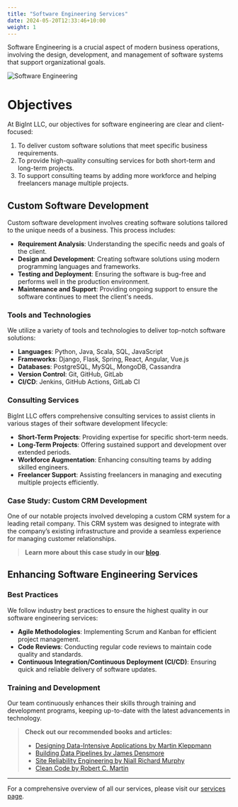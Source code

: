 ```yaml
---
title: "Software Engineering Services"
date: 2024-05-20T12:33:46+10:00
weight: 1
---
```


Software Engineering is a crucial aspect of modern business operations, involving the design, development, and management of software systems that support organizational goals.

![Software Engineering](/bigint.us/images/services/BigInt_software_eng.png)

# Objectives

At BigInt LLC, our objectives for software engineering are clear and client-focused:

1. To deliver custom software solutions that meet specific business requirements.
2. To provide high-quality consulting services for both short-term and long-term projects.
3. To support consulting teams by adding more workforce and helping freelancers manage multiple projects.

## Custom Software Development

Custom software development involves creating software solutions tailored to the unique needs of a business. This process includes:

- **Requirement Analysis**: Understanding the specific needs and goals of the client.
- **Design and Development**: Creating software solutions using modern programming languages and frameworks.
- **Testing and Deployment**: Ensuring the software is bug-free and performs well in the production environment.
- **Maintenance and Support**: Providing ongoing support to ensure the software continues to meet the client's needs.

### Tools and Technologies

We utilize a variety of tools and technologies to deliver top-notch software solutions:

- **Languages**: Python, Java, Scala, SQL, JavaScript
- **Frameworks**: Django, Flask, Spring, React, Angular, Vue.js
- **Databases**: PostgreSQL, MySQL, MongoDB, Cassandra
- **Version Control**: Git, GitHub, GitLab
- **CI/CD**: Jenkins, GitHub Actions, GitLab CI

### Consulting Services

BigInt LLC offers comprehensive consulting services to assist clients in various stages of their software development lifecycle:

- **Short-Term Projects**: Providing expertise for specific short-term needs.
- **Long-Term Projects**: Offering sustained support and development over extended periods.
- **Workforce Augmentation**: Enhancing consulting teams by adding skilled engineers.
- **Freelancer Support**: Assisting freelancers in managing and executing multiple projects efficiently.


### Case Study: Custom CRM Development

One of our notable projects involved developing a custom CRM system for a leading retail company. This CRM system was designed to integrate with the company’s existing infrastructure and provide a seamless experience for managing customer relationships.

> **Learn more about this case study in our [blog](#)**.

## Enhancing Software Engineering Services

### Best Practices

We follow industry best practices to ensure the highest quality in our software engineering services:

- **Agile Methodologies**: Implementing Scrum and Kanban for efficient project management.
- **Code Reviews**: Conducting regular code reviews to maintain code quality and standards.
- **Continuous Integration/Continuous Deployment (CI/CD)**: Ensuring quick and reliable delivery of software updates.

### Training and Development

Our team continuously enhances their skills through training and development programs, keeping up-to-date with the latest advancements in technology.

> **Check out our recommended books and articles:**
> - [Designing Data-Intensive Applications by Martin Kleppmann](https://amzn.to/3tJ2zLl)
> - [Building Data Pipelines by James Densmore](https://amzn.to/3qLhDxV)
> - [Site Reliability Engineering by Niall Richard Murphy](https://amzn.to/3eyz3xt)
> - [Clean Code by Robert C. Martin](https://amzn.to/3ez1FxJ)

---

For a comprehensive overview of all our services, please visit our [services page](/bigint.us/services/).
